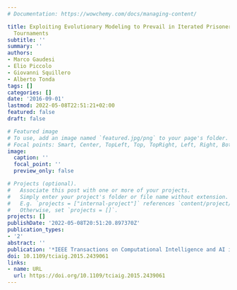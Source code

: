 ```yaml
---
# Documentation: https://wowchemy.com/docs/managing-content/

title: Exploiting Evolutionary Modeling to Prevail in Iterated Prisoner's Dilemma
  Tournaments
subtitle: ''
summary: ''
authors:
- Marco Gaudesi
- Elio Piccolo
- Giovanni Squillero
- Alberto Tonda
tags: []
categories: []
date: '2016-09-01'
lastmod: 2022-05-08T22:51:21+02:00
featured: false
draft: false

# Featured image
# To use, add an image named `featured.jpg/png` to your page's folder.
# Focal points: Smart, Center, TopLeft, Top, TopRight, Left, Right, BottomLeft, Bottom, BottomRight.
image:
  caption: ''
  focal_point: ''
  preview_only: false

# Projects (optional).
#   Associate this post with one or more of your projects.
#   Simply enter your project's folder or file name without extension.
#   E.g. `projects = ["internal-project"]` references `content/project/deep-learning/index.md`.
#   Otherwise, set `projects = []`.
projects: []
publishDate: '2022-05-08T20:51:20.897370Z'
publication_types:
- '2'
abstract: ''
publication: '*IEEE Transactions on Computational Intelligence and AI in Games*'
doi: 10.1109/tciaig.2015.2439061
links:
- name: URL
  url: https://doi.org/10.1109/tciaig.2015.2439061
---
```

